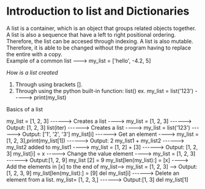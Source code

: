  # Introduction to list and Dictionaries
 
 A list is a container, which is an object that groups related objects together.
 A list is also a sequence that have a left to right positional ordering. Therefore, the list can be accesed through indexing.
 A list is also mutable. Therefore, it is able to be changed without the program having to replace the entire with a copy.  
 Example of a common list ---> my_list = ['hello', -4.2, 5]
 
 *How is a list created*
 1. Through using brackets [].
 2. Through using the python built-in function: list() ex. my_list = list('123') -----> print(my_list)
 
 Basics of a list
 
my_list = [1, 2, 3]	  ------> Creates a list ---->  	my_list = [1, 2, 3]                        ------> Output: [1, 2, 3]
list(iter)	           ------> Creates a list ----> 	 my_list = list('123')                      ------> Output: ['1', '2', '3']
my_list[i]          	 ------> Get an element ---->  	my_list = [1, 2, 3],print(my_list[1])	     ------> Output:  2
my_list1 + my_list2	  ------> my_list2 added to my_list1 ---->	my_list = [1, 2] + [3]           ------> Output: [1, 2, 3]
my_list[i] = x	        -----> Change the value  element  ---->	my_list = [1, 2, 3]              ------> Output:[1, 2, 9]
                                                               my_list [2] = 9 
my_list[len(my_list):] = [x]	----> Add the elements in [x] to the end of my_list-->	my_list = [1, 2, 3] --> Output:[1, 2, 3, 9]
                                                                                    my_list[len(my_list):] = [9] 
del my_list[i]	       ------> Delete an element from a list.	my_list= [1, 2, 3,]                ------> Output:[1, 3]
                                                             del my_list[1] 
	

 
